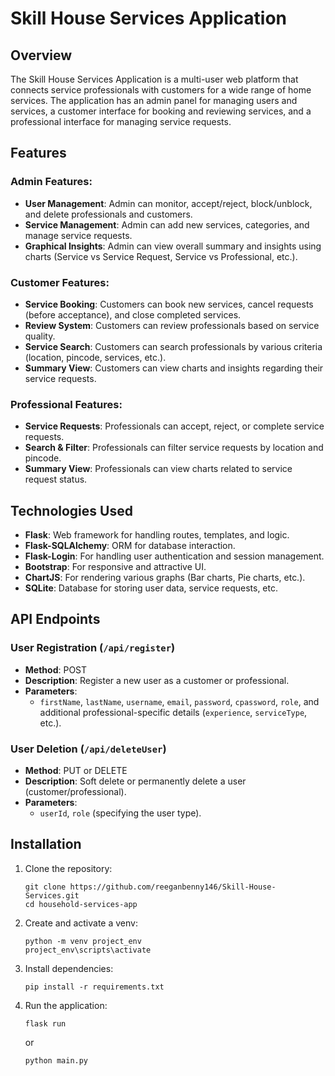 # Skill House Services Application

## Overview

The Skill House Services Application is a multi-user web platform that connects service professionals with customers for a wide range of home services. The application has an admin panel for managing users and services, a customer interface for booking and reviewing services, and a professional interface for managing service requests.

## Features

### Admin Features:
- **User Management**: Admin can monitor, accept/reject, block/unblock, and delete professionals and customers.
- **Service Management**: Admin can add new services, categories, and manage service requests.
- **Graphical Insights**: Admin can view overall summary and insights using charts (Service vs Service Request, Service vs Professional, etc.).

### Customer Features:
- **Service Booking**: Customers can book new services, cancel requests (before acceptance), and close completed services.
- **Review System**: Customers can review professionals based on service quality.
- **Service Search**: Customers can search professionals by various criteria (location, pincode, services, etc.).
- **Summary View**: Customers can view charts and insights regarding their service requests.

### Professional Features:
- **Service Requests**: Professionals can accept, reject, or complete service requests.
- **Search & Filter**: Professionals can filter service requests by location and pincode.
- **Summary View**: Professionals can view charts related to service request status.

## Technologies Used
- **Flask**: Web framework for handling routes, templates, and logic.
- **Flask-SQLAlchemy**: ORM for database interaction.
- **Flask-Login**: For handling user authentication and session management.
- **Bootstrap**: For responsive and attractive UI.
- **ChartJS**: For rendering various graphs (Bar charts, Pie charts, etc.).
- **SQLite**: Database for storing user data, service requests, etc.

## API Endpoints

### User Registration (`/api/register`)
- **Method**: POST
- **Description**: Register a new user as a customer or professional.
- **Parameters**: 
    - `firstName`, `lastName`, `username`, `email`, `password`, `cpassword`, `role`, and additional professional-specific details (`experience`, `serviceType`, etc.).
  
### User Deletion (`/api/deleteUser`)
- **Method**: PUT or DELETE
- **Description**: Soft delete or permanently delete a user (customer/professional).
- **Parameters**: 
    - `userId`, `role` (specifying the user type).
  


## Installation

1. Clone the repository:
   ```
   git clone https://github.com/reeganbenny146/Skill-House-Services.git
   cd household-services-app
   ```
2. Create and activate a venv:
    ```
    python -m venv project_env
    project_env\scripts\activate
    ```
3. Install dependencies:
    ```
    pip install -r requirements.txt
    ```
4. Run the application:
    ```
    flask run
    ```
    or
    ```
    python main.py
    ```



